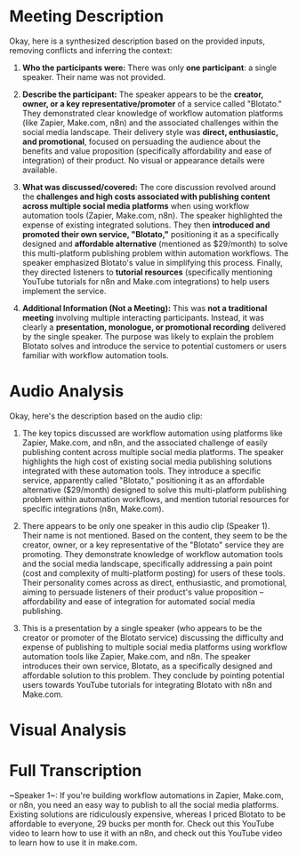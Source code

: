 # Meeting Description

Okay, here is a synthesized description based on the provided inputs, removing conflicts and inferring the context:

1.  **Who the participants were:** There was only **one participant**: a single speaker. Their name was not provided.

2.  **Describe the participant:** The speaker appears to be the **creator, owner, or a key representative/promoter** of a service called "Blotato." They demonstrated clear knowledge of workflow automation platforms (like Zapier, Make.com, n8n) and the associated challenges within the social media landscape. Their delivery style was **direct, enthusiastic, and promotional**, focused on persuading the audience about the benefits and value proposition (specifically affordability and ease of integration) of their product. No visual or appearance details were available.

3.  **What was discussed/covered:** The core discussion revolved around the **challenges and high costs associated with publishing content across multiple social media platforms** when using workflow automation tools (Zapier, Make.com, n8n). The speaker highlighted the expense of existing integrated solutions. They then **introduced and promoted their own service, "Blotato,"** positioning it as a specifically designed and **affordable alternative** (mentioned as $29/month) to solve this multi-platform publishing problem within automation workflows. The speaker emphasized Blotato's value in simplifying this process. Finally, they directed listeners to **tutorial resources** (specifically mentioning YouTube tutorials for n8n and Make.com integrations) to help users implement the service.

4.  **Additional Information (Not a Meeting):** This was **not a traditional meeting** involving multiple interacting participants. Instead, it was clearly a **presentation, monologue, or promotional recording** delivered by the single speaker. The purpose was likely to explain the problem Blotato solves and introduce the service to potential customers or users familiar with workflow automation tools.


# Audio Analysis

Okay, here's the description based on the audio clip:

1.  The key topics discussed are workflow automation using platforms like Zapier, Make.com, and n8n, and the associated challenge of easily publishing content across multiple social media platforms. The speaker highlights the high cost of existing social media publishing solutions integrated with these automation tools. They introduce a specific service, apparently called "Blotato," positioning it as an affordable alternative ($29/month) designed to solve this multi-platform publishing problem within automation workflows, and mention tutorial resources for specific integrations (n8n, Make.com).

2.  There appears to be only one speaker in this audio clip (Speaker 1). Their name is not mentioned. Based on the content, they seem to be the creator, owner, or a key representative of the "Blotato" service they are promoting. They demonstrate knowledge of workflow automation tools and the social media landscape, specifically addressing a pain point (cost and complexity of multi-platform posting) for users of these tools. Their personality comes across as direct, enthusiastic, and promotional, aiming to persuade listeners of their product's value proposition – affordability and ease of integration for automated social media publishing.

3.  This is a presentation by a single speaker (who appears to be the creator or promoter of the Blotato service) discussing the difficulty and expense of publishing to multiple social media platforms using workflow automation tools like Zapier, Make.com, and n8n. The speaker introduces their own service, Blotato, as a specifically designed and affordable solution to this problem. They conclude by pointing potential users towards YouTube tutorials for integrating Blotato with n8n and Make.com.


# Visual Analysis




# Full Transcription

~Speaker 1~: If you're building workflow automations in Zapier, Make.com, or n8n, you need an easy way to publish to all the social media platforms. Existing solutions are ridiculously expensive, whereas I priced Blotato to be affordable to everyone, 29 bucks per month for. Check out this YouTube video to learn how to use it with an n8n, and check out this YouTube video to learn how to use it in make.com.